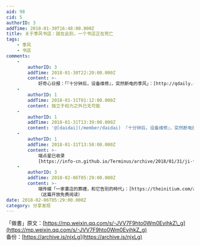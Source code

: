 ```yaml
---
aid: 98
cid: 5
authorID: 3
addTime: 2018-01-30T16:48:00.000Z
title: 关于季风书店：就在此刻，一个书店正在死亡
tags:
    - 季风
    - 书店
comments:
    -
        authorID: 3
        addTime: 2018-01-30T22:20:00.000Z
        content: >-
            好奇心日报：「『十分钟后，设备维修』，突然断电的季风」：[http://qdaily.com/articles/49753.html](https://www.qdaily.com/articles/49753.html)
    -
        authorID: 1
        addTime: 2018-01-31T01:12:00.000Z
        content: 独立于权力之外已无可能
    -
        authorID: 1
        addTime: 2018-01-31T13:39:00.000Z
        content: '@[daidai](/member/daidai) 『十分钟后，设备维修』，突然断电的季风 这篇文章已经挂了'
    -
        authorID: 1
        addTime: 2018-01-31T13:58:00.000Z
        content: >-
            端点星已收录
            [https://info-cn.github.io/Terminus/archive/2018/01/31/ji-feng.html](https://info-cn.github.io/Terminus/archive/2018/01/31/ji-feng.html)
    -
        authorID: 3
        addTime: 2018-02-06T05:29:00.000Z
        content: >-
            端传媒「一家書店的葬禮，和它告別的時代」：[https://theinitium.com/article/20180206-mainland-monsoon-bookstore/](https://theinitium.com/article/20180206-mainland-monsoon-bookstore/)
            （这篇开放免费阅读）
date: 2018-02-06T05:29:00.000Z
category: 分享发现
---
```


「做書」原文：[https://mp.weixin.qq.com/s/-JVV7F9hto0Wm0EvihkZ\_g](https://mp.weixin.qq.com/s/-JVV7F9hto0Wm0EvihkZ_g)  
备份：[https://archive.is/njxLg](https://archive.is/njxLg)
